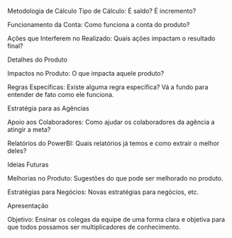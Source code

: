 Metodologia de Cálculo
Tipo de Cálculo: É saldo? É incremento?

Funcionamento da Conta: Como funciona a conta do produto?

Ações que Interferem no Realizado: Quais ações impactam o resultado final?

Detalhes do Produto

Impactos no Produto: O que impacta aquele produto?

Regras Específicas: Existe alguma regra específica? Vá a fundo para entender de fato como ele funciona.

Estratégia para as Agências

Apoio aos Colaboradores: Como ajudar os colaboradores da agência a atingir a meta?

Relatórios do PowerBI: Quais relatórios já temos e como extrair o melhor deles?

Ideias Futuras

Melhorias no Produto: Sugestões do que pode ser melhorado no produto.

Estratégias para Negócios: Novas estratégias para negócios, etc.

Apresentação

Objetivo: Ensinar os colegas da equipe de uma forma clara e objetiva para que todos possamos ser multiplicadores de conhecimento.
